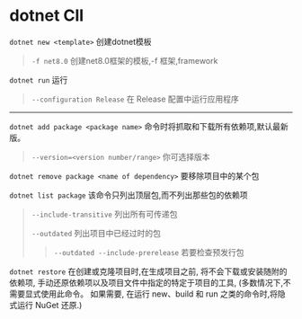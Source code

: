 # dotnet ClI

`dotnet new <template>` 创建dotnet模板

> `-f net8.0` 创建net8.0框架的模板,-f 框架,framework

`dotnet run` 运行

> `--configuration Release` 在 Release 配置中运行应用程序

------------------------------------------------------------------------

`dotnet add package <package name>`
命令时将抓取和下载所有依赖项,默认最新版。

> `--version=<version number/range>` 你可选择版本

`dotnet remove package <name of dependency>` 要移除项目中的某个包

`dotnet list package` 该命令只列出顶层包,而不列出那些包的依赖项

> `--include-transitive` 列出所有可传递包
>
> `--outdated` 列出项目中已经过时的包
>
> > `--outdated --include-prerelease` 若要检查预发行包

`dotnet restore` 在创建或克隆项目时,在生成项目之前,
将不会下载或安装随附的依赖项,
手动还原依赖项以及项目文件中指定的特定于项目的工具,
(多数情况下,不需要显式使用此命令。 如果需要, 在运行 new、build 和 run
之类的命令时,将隐式运行 NuGet 还原.)

